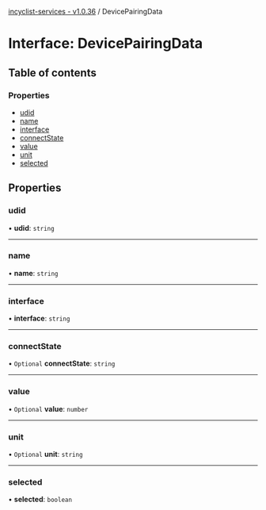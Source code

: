 [incyclist-services - v1.0.36](../README.md) / DevicePairingData

# Interface: DevicePairingData

## Table of contents

### Properties

- [udid](DevicePairingData.md#udid)
- [name](DevicePairingData.md#name)
- [interface](DevicePairingData.md#interface)
- [connectState](DevicePairingData.md#connectstate)
- [value](DevicePairingData.md#value)
- [unit](DevicePairingData.md#unit)
- [selected](DevicePairingData.md#selected)

## Properties

### udid

• **udid**: `string`

___

### name

• **name**: `string`

___

### interface

• **interface**: `string`

___

### connectState

• `Optional` **connectState**: `string`

___

### value

• `Optional` **value**: `number`

___

### unit

• `Optional` **unit**: `string`

___

### selected

• **selected**: `boolean`
